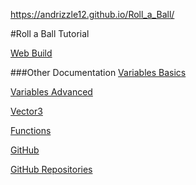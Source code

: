  https://andrizzle12.github.io/Roll_a_Ball/

#Roll a Ball Tutorial

[Web Build](https://andrizzle12.github.io/Roll_a_Ball/)

###Other Documentation
[Variables Basics](https://docs.google.com/document/d/1Gj4fQlpqSxSqI_5Gdeql53nU85LtAb-hrEymrmoIOlU/edit?usp=sharing)

[Variables Advanced](https://docs.google.com/document/d/1EBFezyN0Z9co8ThxLL-ZKMh5LR9dBQpK5GE3MGuZZz8/edit?usp=sharing)

[Vector3](https://docs.google.com/document/d/1px_QNDH6KFk1HtcgGo3XbumvN9kCWwwDEUEny6joxf4/edit?usp=sharing)

[Functions](https://docs.google.com/document/d/1y4-l4PBMHp3KisYLSOMioNIhzxzEmkNy0G8VnmNtL6g/edit?usp=sharing)

[GitHub](https://docs.google.com/document/d/1y4-l4PBMHp3KisYLSOMioNIhzxzEmkNy0G8VnmNtL6g/edit?usp=sharing)

[GitHub Repositories](https://docs.google.com/document/d/1nTRrd0ASNF0Zj3Ww2XhIsZ8OUVCvkpufelf2iQcFCng/edit?usp=sharing)

